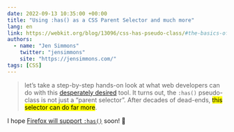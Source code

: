 ```yaml
---
date: 2022-09-13 10:35:00 +00:00
title: "Using :has() as a CSS Parent Selector and much more"
lang: en
link: https://webkit.org/blog/13096/css-has-pseudo-class/#the-basics-of-how-to-use-has-as-a-parent-selector
authors:
  - name: "Jen Simmons"
    twitter: "jensimmons"
    site: "https://jensimmons.com/"
tags: [CSS]
---
```


> let’s take a step-by-step hands-on look at what web developers can do with this [desperately desired](https://2020.stateofcss.com/en-US/opinions/#currently_missing_from_css) tool. It turns out, the `:has()` pseudo-class is not just a “parent selector”. After decades of dead-ends, <mark>this selector can do far more</mark>.

I hope [Firefox will support `:has()`](https://bugzilla.mozilla.org/show_bug.cgi?id=418039) soon! 🙏
